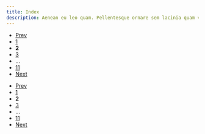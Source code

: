 ```yaml
---
title: Index
description: Aenean eu leo quam. Pellentesque ornare sem lacinia quam venenatis vestibulum.
---
```

<ul class="c-Pagination  o-ListBare">
  <li class="c-Pagination-item  u-hidden@smallDown">
    <a class="c-Pagination-link c-Pagination-link--prev" href="#">Prev</a>
  </li>
  <li class="c-Pagination-item">
    <a class="c-Pagination-link" href="#">1</a>
  </li>
  <li class="c-Pagination-item">
    <strong class="c-Pagination-link is-active">2</strong>
  </li>
  <li class="c-Pagination-item">
    <a class="c-Pagination-link" href="#">3</a>
  </li>
  <li class="c-Pagination-item">
    <span class="c-Pagination-link c-Pagination-link--ellipsis">&hellip;</a>
  </li>
  <li class="c-Pagination-item">
    <a class="c-Pagination-link" href="#">11</a>
  </li>
  <li class="c-Pagination-item  u-hidden@smallDown">
    <a class="c-Pagination-link c-Pagination-link--next" href="#">Next</a>
  </li>
</ul> <!-- /c-Pagination -->

<ul class="c-Pagination  o-ListBare">
  <li class="c-Pagination-item  u-hidden@smallDown">
    <a class="c-Pagination-link c-Pagination-link--prev" href="#">Prev</a>
  </li>
  <li class="c-Pagination-item">
    <a class="c-Pagination-link" href="#">1</a>
  </li>
  <li class="c-Pagination-item">
    <strong class="c-Pagination-link is-active">2</strong>
  </li>
  <li class="c-Pagination-item">
    <a class="c-Pagination-link" href="#">3</a>
  </li>
  <li class="c-Pagination-item">
    <span class="c-Pagination-link c-Pagination-link--ellipsis">&hellip;</a>
  </li>
  <li class="c-Pagination-item">
    <a class="c-Pagination-link" href="#">11</a>
  </li>
  <li class="c-Pagination-item  u-hidden@smallDown">
    <a class="c-Pagination-link c-Pagination-link--next" href="#">Next</a>
  </li>
</ul> <!-- /c-Pagination -->
